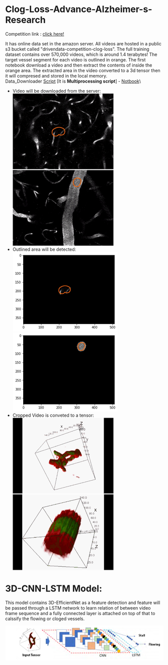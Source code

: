 # Clog-Loss-Advance-Alzheimer-s-Research
Competition link : [click here!](https://www.drivendata.org/competitions/65/clog-loss-alzheimers-research/)

It has online data set in the amazon server. All videos are hosted in a public s3 bucket called "drivendata-competition-clog-loss".
The full training dataset contains over 570,000 videos, which is around 1.4 terabytes!
The target vessel segment for each video is outlined in orange. The first notebook download a video and then extract the contents of inside the orange area.
The extracted area in the video converted to a 3d tensor then it will compresed and stored in the local memory.\
Data_Downloader [Script](./script/prepare_dataset.py) [It is **Multiprocessing script**] - [Notbook](./notebook/01_dataset_analysis.ipynb)\
- Video will be downloaded from the server: \
![enter image description here](./doc/images/105668_2.gif)  ![enter image description here](./doc/images/200149.gif)
- Outlined area will be detected: \
![enter image description here](./doc/images/outlined_area.png)  ![enter image description here](./doc/images/outlined_area2.png)
- Cropped Video is conveted to a tensor: \
![enter image description here](./doc/images/2020-09-01_2-13-05.gif) ![enter image description here](./doc/images/2020-09-01_12-23-43_2.gif)

# **3D-CNN-LSTM Model**: 
This model contains 3D-EfficientNet as a feature detection and feature will be passed through a LSTM network to learn relation of between video frame sequence and a fully connected layer is attached on top of that to calssify the flowing or cloged vessels.

![enter image description here](./doc/images/Model_arch.png)






 
